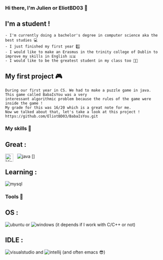### Hi there, I'm Julien or EliotBD03 :wave:

## I'm a student !
    - I'm currently doing a bachelor's degree in computer science aka the best studies 💻 
    - I just finished my first year 1️⃣
    - I would like to make an Erasmus in the trinity college of Dublin to improve my skills in English 🇬🇧
    - I would like to be the greatest student in my class too 👨‍🎓

## My first project 🎮
    During our first year in CS. We had to make a puzzle game in java. This game called BabaIsYou was a very
    interessant algorithmic problem because the rules of the game were inside the game ! 
    My grade for this was 16/20 which is a great note for me. 
    Now we talked about that, let's take a look at this project ! 
    https://github.com/EliotBD03/BabaIsYou.git 

### My skills 🥷
## Great :
  ![java](https://user-images.githubusercontent.com/89980155/187881362-13cfc2d2-4df8-4c7a-ae1d-ec592b535418.svg)
   [<img align="left" alt="Visual Studio Code" width="26px" src="https://cdn.jsdelivr.net/gh/devicons/devicon/icons/vscode/vscode-original.svg" style="padding-right:10px;" />]
## Learning :
   ![mysql](https://user-images.githubusercontent.com/89980155/187878487-6497d5dc-d94a-498f-b5e8-32c57a77815d.png)
### Tools 🧰
## OS :
   ![ubuntu](https://user-images.githubusercontent.com/89980155/187878598-849f7fc7-387b-4b1c-ba54-7067bcfd03b5.png) or ![windows](https://user-images.githubusercontent.com/89980155/187878659-c1106eda-68d5-44b9-8ef3-692b733d40d1.png) (it depends if I work with C/C++ or not)
## IDLE :
   ![visualstudio](https://user-images.githubusercontent.com/89980155/187879417-b9ccdffa-7d18-4b93-b387-a0f215c2b46e.png) and ![intellij](https://user-images.githubusercontent.com/89980155/187879620-73561abf-e89d-4d15-ae70-cbe6e79ae54f.png) (and often emacs 😎)

